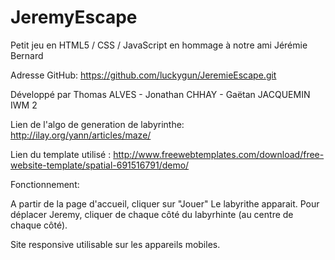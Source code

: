# JeremyEscape
Petit jeu en HTML5 / CSS / JavaScript en hommage à notre ami Jérémie Bernard

Adresse GitHub: https://github.com/luckygun/JeremieEscape.git

Développé par Thomas ALVES - Jonathan CHHAY - Gaëtan JACQUEMIN IWM 2

Lien de l'algo de generation de labyrinthe: http://ilay.org/yann/articles/maze/

Lien du template utilisé : http://www.freewebtemplates.com/download/free-website-template/spatial-691516791/demo/

Fonctionnement:

A partir de la page d'accueil, cliquer sur "Jouer"
Le labyrithe apparait. Pour déplacer Jeremy, cliquer de chaque côté du labyrhinte (au centre de chaque côté).

Site responsive utilisable sur les appareils mobiles.


